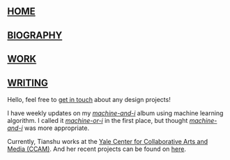 ## [HOME](https://tianshu-z.github.io/)

## [BIOGRAPHY](biography.html)

## [WORK](work.html)

## [WRITING](writing.html)




<p>Hello, feel free to <a href = "https://tianshu-z.github.io/biography.html"><u>get in touch</u></a> about any design projects!</p>
    
<p>I have weekly updates on my <a href = "https://soundcloud.com/zoe-zhao-676421317/sets/machine-or-i"><i><u>machine-and-i</u></i></a> album using machine learning algorithm. I called it <i><u>machine-or-i</u></i> in the first place, but thought <i><u>machine-and-i</u></i> was more appropriate.</p>

<p>Currently, Tianshu works at the <a href="https://ccam.yale.edu"> Yale Center for Collaborative Arts and Media (CCAM)</a>.
And her recent projects can be found on <a href="https://tianshu-z.github.io/work.html">here</a>.</p>
